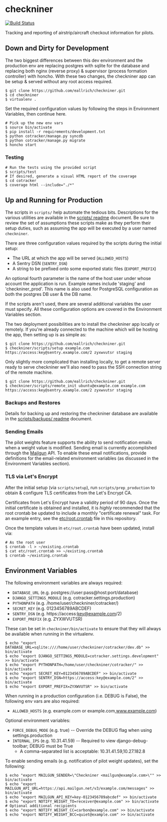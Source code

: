 checkniner
==========

[![Build Status](https://travis-ci.org/eallrich/checkniner.png)](https://travis-ci.org/eallrich/checkniner)

Tracking and reporting of airstrip/aircraft checkout information for pilots.

Down and Dirty for Development
------------------------------

The two biggest differences between this dev environment and the production
env are replacing postgres with sqlite for the database and replacing both
nginx (reverse proxy) & supervisor (process formation controller) with honcho.
With these two changes, the checkniner app can be setup & served without any
root access required.

```shell
$ git clone https://github.com/eallrich/checkniner.git
$ cd checkniner
$ virtualenv .
```

Set the required configuration values by following the steps in Environment
Variables, then continue here.

```shell
# Pick up the new env vars
$ source bin/activate
$ pip install -r requirements/development.txt
$ python cotracker/manage.py syncdb
$ python cotracker/manage.py migrate
$ honcho start
```

### Testing ###

```shell
# Run the tests using the provided script
$ scripts/test
# If desired, generate a visual HTML report of the coverage
$ cd cotracker
$ coverage html --include="./*"
```

Up and Running for Production
-----------------------------

The scripts in `scripts/` help automate the tedious bits. Descriptions for the
various utilities are available in the [scripts/ readme](scripts) document. Be
sure to review the set of assumptions these scripts make as they perform their
setup duties, such as assuming the app will be executed by a user named
`checkniner`.

There are three configuration values required by the scripts during the initial
setup:
+ The URL at which the app will be served (`ALLOWED_HOSTS`)
+ A Sentry DSN (`SENTRY_DSN`)
+ A string to be prefixed onto some exported static files (`EXPORT_PREFIX`)

An optional fourth parameter is the name of the host user under whose account
the application is run. Example names include 'staging' and 'checkniner\_prod'.
This name is also used for PostgreSQL configuration as both the postgres DB
user & the DB name.

If the scripts aren't used, there are several additional variables the user
must specify. All these configuration options are covered in the Environment
Variables section.

The two deployment possibilities are to install the checkniner app locally or
remotely. If you're already connected to the machine which will be hosting the
app, then setting up is as simple as:

```shell
$ git clone https://github.com/eallrich/checkniner.git
$ checkniner/scripts/setup example.com https://access:key@sentry.example.com/2 zyxwvutsr staging
```

Only slightly more complicated than installing locally, to get a remote server
ready to serve checkniner we'll also need to pass the SSH connection string of
the remote machine.

```shell
$ git clone https://github.com/eallrich/checkniner.git
$ checkniner/scripts/remote_init ubuntu@example.com example.com https://access:key@sentry.example.com/2 zyxwvutsr staging
```

### Backups and Restores ###

Details for backing up and restoring the checkniner database are available in
the [scripts/backups/ readme](scripts/backups) document.

### Sending Emails ###

The pilot weights feature supports the ability to send notification emails
when a weight value is modified. Sending email is currently accomplished
through the [Mailgun](https://mailgun.com/) API. To enable these email
notifications, provide definitions for the email-related environment variables
(as discussed in the Environment Variables section).

### TLS via Let's Encrypt ###

After the initial setup (via `scripts/setup`), run `scripts/prep_production` to
obtain & configure TLS certificates from the Let's Encrypt CA.

Certificates from Let's Encrypt have a validity period of 90 days. Once the
initial certificate is obtained and installed, it is _highly_ recommended that
the root crontab be updated to include a monthly "certificate renewal" task.
For an example entry, see the [etc/root.crontab](etc/root.crontab) file in this
repository.

Once the template values in `etc/root.crontab` have been updated, install via:
```shell
# As the root user
$ crontab -l > ~/existing.crontab
$ cat etc/root.crontab >> ~/existing.crontab
$ crontab ~/existing.crontab
```

Environment Variables
---------------------

The following environment variables are always required:
+ `DATABASE_URL` (e.g. postgres://user:pass@host:port/database)
+ `DJANGO_SETTINGS_MODULE` (e.g. cotracker.settings.production)
+ `PYTHONPATH` (e.g. /home/user/checkniner/cotracker/)
+ `SECRET_KEY` (e.g. 0123456789ABCDEF)
+ `SENTRY_DSN` (e.g. https://access:key@example.com/2)
+ `EXPORT_PREFIX` (e.g. ZYXWVUTSR)

These can be set in `checkniner/bin/activate` to ensure that they will always be available
when running in the virtualenv.

```shell
$ echo "export DATABASE_URL=sqlite:////home/user/checkniner/cotracker/dev.db" >> bin/activate
$ echo "export DJANGO_SETTINGS_MODULE=cotracker.settings.development" >> bin/activate
$ echo "export PYTHONPATH=/home/user/checkniner/cotracker/" >> bin/activate
$ echo "export SECRET_KEY=0123456789ABCDEF" >> bin/activate
$ echo "export SENTRY_DSN=https://access:key@example.com/2" >> bin/activate
$ echo "export EXPORT_PREFIX=ZYXWVUTSR" >> bin/activate
```

When running in a production configuration (i.e. DEBUG is False), the following env vars are also required:
+ `ALLOWED_HOSTS` (e.g. example.com or example.com,www.example.com)

Optional environment variables:
+ `FORCE_DEBUG_MODE` (e.g. true) -- Override the DEBUG flag when using settings.production
+ `INTERNAL_IPS` (e.g. 10.31.41.59) -- Required to view django-debug-toolbar; DEBUG must be True
    - A comma-separated list is acceptable: 10.31.41.59,10.27.182.8

To enable sending emails (e.g. notification of pilot weight updates), set the following:
```shell
$ echo "export MAILGUN_SENDER=\"Checkniner <mailgun@example.com>\"" >> bin/activate
$ echo "export MAILGUN_API_URL=https://api.mailgun.net/v3/example.com/messages" >> bin/activate
$ echo "export MAILGUN_API_KEY=key-0123456789abcdef" >> bin/activate
$ echo "export NOTIFY_WEIGHT_TO=receiver@example.com" >> bin/activate
# Optional additional recipients
$ echo "export NOTIFY_WEIGHT_CC=carbon@example.com" >> bin/activate
$ echo "export NOTIFY_WEIGHT_BCC=quiet@example.com" >> bin/activate
```

